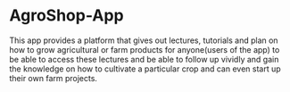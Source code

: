 # AgroShop-App
This app provides a platform that gives out lectures, tutorials and plan on how to grow agricultural or farm products for anyone(users of the app) to be able to access these lectures and be able to follow up vividly and gain the knowledge on how to cultivate a particular crop and can even start up their own farm projects. 
